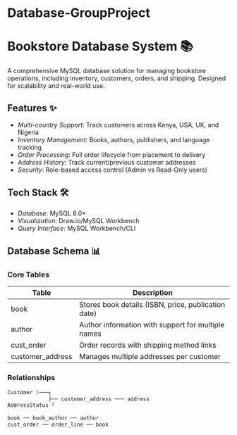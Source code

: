 # Database-GroupProject
# Bookstore Database System 📚

A comprehensive MySQL database solution for managing bookstore operations, including inventory, customers, orders, and shipping. Designed for scalability and real-world use.

## Features ✨
- *Multi-country Support*: Track customers across Kenya, USA, UK, and Nigeria
- *Inventory Management*: Books, authors, publishers, and language tracking
- *Order Processing*: Full order lifecycle from placement to delivery
- *Address History*: Track current/previous customer addresses
- *Security*: Role-based access control (Admin vs Read-Only users)

## Tech Stack 🛠
- *Database*: MySQL 8.0+
- *Visualization*: Draw.io/MySQL Workbench
- *Query Interface*: MySQL Workbench/CLI

## Database Schema 📊
### Core Tables
| Table | Description |
|-------|-------------|
| book | Stores book details (ISBN, price, publication date) |
| author | Author information with support for multiple names |
| cust_order | Order records with shipping method links |
| customer_address | Manages multiple addresses per customer |

### Relationships
```sql
Customer 1───┐
             ├── customer_address ─── address
AddressStatus ┘

book ── book_author ── author
cust_order ── order_line ── book
